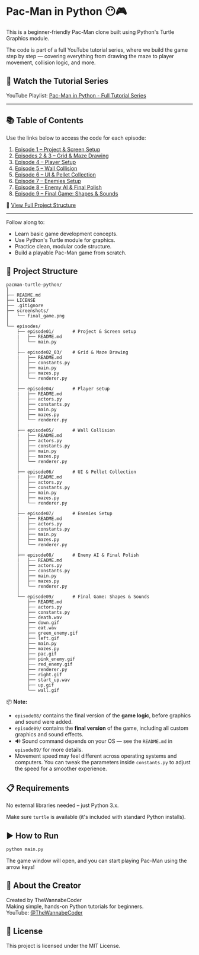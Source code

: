 # Pac-Man in Python 😶🎮

This is a beginner-friendly Pac-Man clone built using Python's Turtle Graphics module.

The code is part of a full YouTube tutorial series, where we build the game step by step — covering everything from drawing the maze to player movement, collision logic, and more.

## 🎥 Watch the Tutorial Series

YouTube Playlist: [Pac-Man in Python - Full Tutorial Series](https://www.youtube.com/playlist?list=PL1XCNNzXQuPPglJxBB2itjcnX3U8g3U0q)

---

## 📚 Table of Contents

Use the links below to access the code for each episode:

1. [Episode 1 – Project & Screen Setup](https://github.com/TheWannabeCoder92/pacman-turtle-python/tree/main/episodes/episode01)
2. [Episodes 2 & 3 – Grid & Maze Drawing](https://github.com/TheWannabeCoder92/pacman-turtle-python/tree/main/episodes/episode02_03)
3. [Episode 4 – Player Setup](https://github.com/TheWannabeCoder92/pacman-turtle-python/tree/main/episodes/episode04)
4. [Episode 5 – Wall Collision](https://github.com/TheWannabeCoder92/pacman-turtle-python/tree/main/episodes/episode05)
5. [Episode 6 – UI & Pellet Collection](https://github.com/TheWannabeCoder92/pacman-turtle-python/tree/main/episodes/episode06)
6. [Episode 7 – Enemies Setup](https://github.com/TheWannabeCoder92/pacman-turtle-python/tree/main/episodes/episode07)
7. [Episode 8 – Enemy AI & Final Polish](https://github.com/TheWannabeCoder92/pacman-turtle-python/tree/main/episodes/episode08)
8. [Episode 9 – Final Game: Shapes & Sounds](https://github.com/TheWannabeCoder92/pacman-turtle-python/tree/main/episodes/episode09)

📂 [View Full Project Structure](#-project-structure)

---

Follow along to:
- Learn basic game development concepts.
- Use Python's Turtle module for graphics.
- Practice clean, modular code structure.
- Build a playable Pac-Man game from scratch.

## 📁 Project Structure

```
pacman-turtle-python/
│
├── README.md
├── LICENSE
├── .gitignore
├── screenshots/
│   └── final_game.png
│
└── episodes/
    ├── episode01/       # Project & Screen setup
    |   ├── README.md
    │   └── main.py
    │
    ├── episode02_03/    # Grid & Maze Drawing
    |   ├── README.md
    │   ├── constants.py
    │   ├── main.py
    │   ├── mazes.py
    │   └── renderer.py
    │
    ├── episode04/       # Player setup
    |   ├── README.md
    │   ├── actors.py
    │   ├── constants.py
    │   ├── main.py
    │   ├── mazes.py
    │   └── renderer.py
    │
    ├── episode05/       # Wall Collision
    |   ├── README.md
    │   ├── actors.py
    │   ├── constants.py
    │   ├── main.py
    │   ├── mazes.py
    │   └── renderer.py
    │
    ├── episode06/       # UI & Pellet Collection
    |   ├── README.md
    │   ├── actors.py
    │   ├── constants.py
    │   ├── main.py
    │   ├── mazes.py
    │   └── renderer.py
    │
    ├── episode07/       # Enemies Setup
    |   ├── README.md
    │   ├── actors.py
    │   ├── constants.py
    │   ├── main.py
    │   ├── mazes.py
    │   └── renderer.py
    │
    ├── episode08/       # Enemy AI & Final Polish
    |   ├── README.md
    │   ├── actors.py
    │   ├── constants.py
    │   ├── main.py
    │   ├── mazes.py
    │   └── renderer.py
    │
    └── episode09/       # Final Game: Shapes & Sounds
        ├── README.md
        ├── actors.py
        ├── constants.py
        ├── death.wav
        ├── down.gif
        ├── eat.wav
        ├── green_enemy.gif
        ├── left.gif
        ├── main.py
        ├── mazes.py
        ├── pac.gif
        ├── pink_enemy.gif
        ├── red_enemy.gif
        ├── renderer.py
        ├── right.gif
        ├── start_up.wav
        ├── up.gif
        └── wall.gif
```

📦 **Note:** 
- `episode08/` contains the final version of the **game logic**, before graphics and sound were added.
- `episode09/` contains the **final version** of the game, including all custom graphics and sound effects.  
- 🔊 Sound command depends on your OS — see the `README.md` in `episode09/` for more details.
- Movement speed may feel different across operating systems and computers. You can tweak the parameters inside `constants.py` to adjust the speed for a smoother experience.

## 📋 Requirements

No external libraries needed – just Python 3.x.

Make sure `turtle` is available (it's included with standard Python installs).

## ▶️ How to Run

```bash
python main.py
```

The game window will open, and you can start playing Pac-Man using the arrow keys!

## 📌 About the Creator

Created by TheWannabeCoder  
Making simple, hands-on Python tutorials for beginners.  
YouTube: [@TheWannabeCoder](https://www.youtube.com/@TheWannabeCoder)

## 📜 License

This project is licensed under the MIT License.
